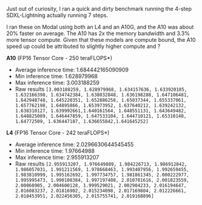 Just out of curiosity, I ran a quick and dirty benchmark running the 4-step SDXL-Lightning actually running 7 steps.

I ran these on Modal using both an L4 and an A10G, and the A10 was about 20% faster on average. The A10 has 2x the memory bandwidth and 3.3% more tensor compute. Given that these models are compute bound, the A10 speed up could be attributed to slightly higher compute and ?

**A10** (FP16 Tensor Core - 250 teraFLOPS\*)
- Average inference time: 1.684442165090909
- Min inference time: 1.628979968
- Max inference time: 3.003188259
- Raw results `[3.003188259, 1.628979968, 1.634157636, 1.633920185, 1.632166398, 1.634742384, 1.638032848, 1.636198288, 1.647106481, 1.642948748, 1.645220351, 1.652886258, 1.65037344, 1.655337061, 1.657762198, 1.64895866, 1.653973952, 1.637640212, 1.639242132, 1.638310127, 1.639992661,1.640161564, 1.648551131, 1.643649482, 1.648825089, 1.646447859, 1.647533104, 1.644710121, 1.65310148, 1.64772509, 1.636447187, 1.636655842,1.641645252]`

**L4** (FP16 Tensor Core - 242 teraFLOPS\*)
- Average inference time: 2.0296630644545455
- Min inference time: 1.97664988
- Max inference time: 2.955913207
- Raw results `[2.955913207, 1.976649889, 1.984226713, 1.986912842, 1.986057031, 1.991211569, 1.978668463, 1.993407956, 1.992659455, 1.983810999, 1.995162692, 1.997734757, 1.981861345, 2.000222977, 1.995995473, 1.990108384, 1.997197408, 2.010701616, 2.001823559, 2.00060905, 2.004600128, 1.999529021, 2.002904233, 2.016194647, 2.016083237, 2.01816902, 2.015234098, 2.017169804, 2.012226661, 2.018453951, 2.022456305, 2.015755741, 2.019168896]`
